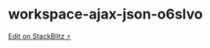 # workspace-ajax-json-o6slvo

[Edit on StackBlitz ⚡️](https://stackblitz.com/edit/workspace-ajax-json-o6slvo)